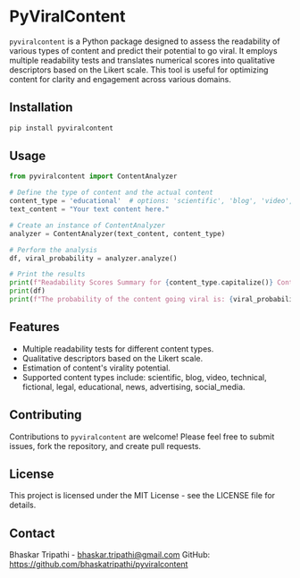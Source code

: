 # PyViralContent

`pyviralcontent` is a Python package designed to assess the readability of various types of content and predict their potential to go viral. It employs multiple readability tests and translates numerical scores into qualitative descriptors based on the Likert scale. This tool is useful for optimizing content for clarity and engagement across various domains.

## Installation

```bash
pip install pyviralcontent
```

## Usage

```python
from pyviralcontent import ContentAnalyzer

# Define the type of content and the actual content
content_type = 'educational'  # options: 'scientific', 'blog', 'video', 'technical', 'fictional', 'legal', 'educational', 'news','advertising', 'social_media'. 
text_content = "Your text content here."

# Create an instance of ContentAnalyzer
analyzer = ContentAnalyzer(text_content, content_type)

# Perform the analysis
df, viral_probability = analyzer.analyze()

# Print the results
print(f"Readability Scores Summary for {content_type.capitalize()} Content:")
print(df)
print(f"The probability of the content going viral is: {viral_probability * 100:.2f}%")
```

## Features

- Multiple readability tests for different content types.
- Qualitative descriptors based on the Likert scale.
- Estimation of content's virality potential.
- Supported content types include: scientific, blog, video, technical, fictional, legal, educational, news, advertising, social_media.

## Contributing

Contributions to `pyviralcontent` are welcome! Please feel free to submit issues, fork the repository, and create pull requests.

## License

This project is licensed under the MIT License - see the LICENSE file for details.

## Contact

Bhaskar Tripathi - bhaskar.tripathi@gmail.com
GitHub: https://github.com/bhaskatripathi/pyviralcontent
